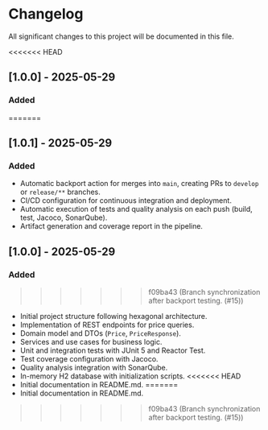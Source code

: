 # Changelog

All significant changes to this project will be documented in this file.

<<<<<<< HEAD
## [1.0.0] - 2025-05-29
### Added
=======
## [1.0.1] - 2025-05-29

### Added

- Automatic backport action for merges into `main`, creating PRs to `develop` or `release/**` branches.
- CI/CD configuration for continuous integration and deployment.
- Automatic execution of tests and quality analysis on each push (build, test, Jacoco, SonarQube).
- Artifact generation and coverage report in the pipeline.

## [1.0.0] - 2025-05-29

### Added

>>>>>>> f09ba43 (Branch synchronization after backport testing. (#15))
- Initial project structure following hexagonal architecture.
- Implementation of REST endpoints for price queries.
- Domain model and DTOs (`Price`, `PriceResponse`).
- Services and use cases for business logic.
- Unit and integration tests with JUnit 5 and Reactor Test.
- Test coverage configuration with Jacoco.
- Quality analysis integration with SonarQube.
- In-memory H2 database with initialization scripts.
<<<<<<< HEAD
- Initial documentation in README.md.
=======
- Initial documentation in README.md.
>>>>>>> f09ba43 (Branch synchronization after backport testing. (#15))
